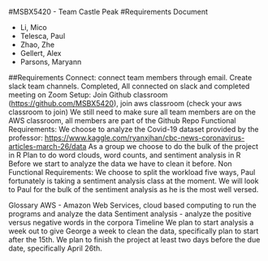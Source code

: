 #MSBX5420 - Team Castle Peak
#Requirements Document
- Li, Mico
- Telesca, Paul
- Zhao, Zhe
- Gellert, Alex
- Parsons, Maryann


##Requirements
Connect: connect team members through email. Create slack team channels.
Completed, All connected on slack and completed meeting on Zoom
Setup: Join Github classroom (https://github.com/MSBX5420), join aws classroom (check your aws classroom to join) 
We still need to make sure all team members are on the AWS classroom, all members are part of the Github Repo
Functional Requirements:
We choose to analyze the Covid-19 dataset provided by the professor: https://www.kaggle.com/ryanxjhan/cbc-news-coronavirus-articles-march-26/data
As a group we choose to do the bulk of the project in R
Plan to do word clouds, word counts, and sentiment analysis in R
Before we start to analyze the data we have to clean it before.
Non Functional Requirements:
We choose to split the workload five ways, Paul fortunately is taking a sentiment analysis class at the moment. We will look to Paul for the bulk of the sentiment analysis as he is the most well versed. 

Glossary
AWS - Amazon Web Services, cloud based computing to run the programs and analyze the data
Sentiment analysis - analyze the positive versus negative words in the corpora
Timeline
We plan to start analysis a week out to give George a week to clean the data, specifically plan to start after the 15th. 
We plan to finish the project at least two days before the due date, specifically April 26th.




